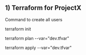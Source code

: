 ## 1) Terraform for ProjectX

Command to create all users

terraform init

terraform plan --var="dev.tfvar"

terraform apply --var="dev.tfvar"



